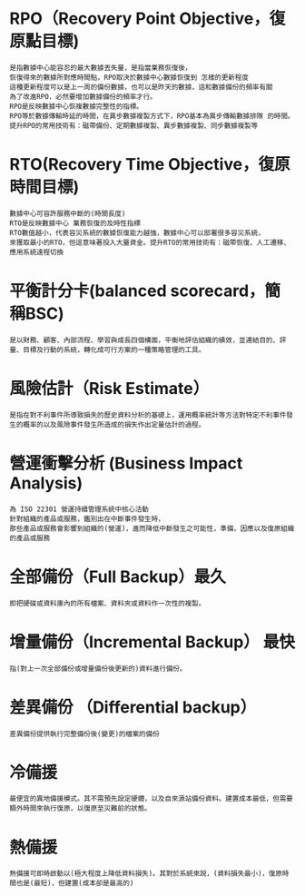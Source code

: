 # RPO（Recovery Point Objective，復原點目標)
~~~
是指數據中心能容忍的最大數據丟失量，是指當業務恢復後，
恢復得來的數據所對應時間點，RPO取決於數據中心數據恢復到 怎樣的更新程度
這種更新程度可以是上一周的備份數據，也可以是昨天的數據，這和數據備份的頻率有關
為了改進RPO，必然要增加數據備份的頻率才行。 
RPO是反映數據中心恢複數據完整性的指標。
RPO等於數據傳輸時延的時間，在異步數據複製方式下，RPO基本為異步傳輸數據排隊 的時間。
提升RPO的常用技術有：磁帶備份、定期數據複製、異步數據複製、同步數據複製等
~~~
# RTO(Recovery Time Objective，復原時間目標)
~~~
數據中心可容許服務中斷的(時間長度)
RTO是反映數據中心 業務恢復的及時性指標
RTO數值越小，代表容災系統的數據恢復能力越強，數據中心可以部署很多容災系統，
來獲取最小的RTO，但這意味著投入大量資金。提升RTO的常用技術有：磁帶恢復、人工遷移、應用系統遠程切換
~~~
# 平衡計分卡(balanced scorecard，簡稱BSC)
~~~~
是以財務、顧客、內部流程、學習與成長四個構面，平衡地評估組織的績效，並連結目的、評量、目標及行動的系統，轉化成可行方案的一種策略管理的工具。
~~~~
# 風險估計（Risk Estimate）
~~~~
是指在對不利事件所導致損失的歷史資料分析的基礎上，運用概率統計等方法對特定不利事件發生的概率的以及風險事件發生所造成的損失作出定量估計的過程。
~~~~
# 營運衝擊分析 (Business Impact Analysis)
~~~~
為 ISO 22301 營運持續管理系統中核心活動
針對組織的產品或服務，鑑別出在中斷事件發生時，
那些產品或服務會影響到組織的(營運)，進而降低中斷發生之可能性，準備，因應以及復原組織的產品或服務
~~~~
# 全部備份（Full Backup）最久
~~~
即把硬碟或資料庫內的所有檔案、資料夾或資料作一次性的複製。
~~~~
# 增量備份（Incremental Backup） 最快
~~~
指(對上一次全部備份或增量備份後更新的)資料進行備份。
~~~
# 差異備份 （Differential backup）
~~~
差異備份提供執行完整備份後(變更)的檔案的備份
~~~

# 冷備援
~~~
最便宜的異地備援模式。其不需預先設定硬體，以及自來源站備份資料。建置成本最低，但需要額外時間來執行復原，以復原至災難前的狀態。
~~~
# 熱備援 
~~~
熱備援可即時啟動以(極大程度上降低資料損失)。其對於系統來說，(資料損失最小)，復原時間也是(最短)，但建置(成本卻是最高的)
~~~
# 

